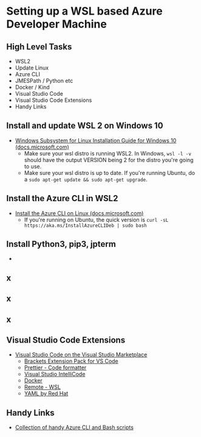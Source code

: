# Setting up a WSL based Azure Developer Machine

## High Level Tasks

- WSL2
- Update Linux
- Azure CLI
- JMESPath / Python etc
- Docker / Kind
- Visual Studio Code
- Visual Studio Code Extensions
- Handy Links

## Install and update WSL 2 on Windows 10

- [Windows Subsystem for Linux Installation Guide for Windows 10 (docs.microsoft.com)](https://docs.microsoft.com/windows/wsl/install-win10)
    - Make sure your wsl distro is running WSL2. In Windows, `wsl -l -v` should have the output VERSION being 2 for the distro you're going to use.
    - Make sure your wsl distro is up to date. If you're running Ubuntu, do a `sudo apt-get update && sudo apt-get upgrade`.

## Install the Azure CLI in WSL2

- [Install the Azure CLI on Linux (docs.microsoft.com)](https://docs.microsoft.com/cli/azure/install-azure-cli-linux)
    - If you're running on Ubuntu, the quick version is `curl -sL https://aka.ms/InstallAzureCLIDeb | sudo bash`

## Install Python3, pip3, jpterm

- 

## x

## x

## x

## Visual Studio Code Extensions

- [Visual Studio Code on the Visual Studio Marketplace](https://marketplace.visualstudio.com/vscode)
    - [Brackets Extension Pack for VS Code](https://marketplace.visualstudio.com/items?itemName=ms-vscode.brackets-pack)
    - [Prettier - Code formatter](https://marketplace.visualstudio.com/items?itemName=esbenp.prettier-vscode)
    - [Visual Studio IntelliCode](https://marketplace.visualstudio.com/items?itemName=VisualStudioExptTeam.vscodeintellicode)
    - [Docker](https://marketplace.visualstudio.com/items?itemName=ms-azuretools.vscode-docker)
    - [Remote - WSL](https://marketplace.visualstudio.com/items?itemName=ms-vscode-remote.remote-wsl)
    - [YAML by Red Hat](https://marketplace.visualstudio.com/items?itemName=redhat.vscode-yaml)

## Handy Links

- [Collection of handy Azure CLI and Bash scripts](https://pascalnaber.wordpress.com/2020/01/10/collection-of-handy-azure-cli-and-bash-scripts/)